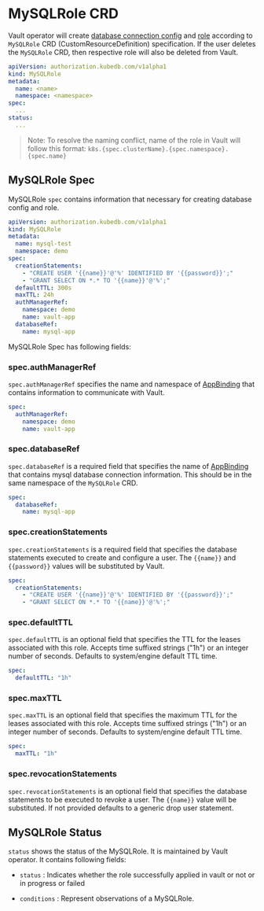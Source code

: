 # MySQLRole CRD

Vault operator will create [database connection config](https://www.vaultproject.io/api/secret/databases/mysql-maria.html#configure-connection) and [role](https://www.vaultproject.io/api/secret/databases/index.html#create-role) according to `MySQLRole` CRD (CustomResourceDefinition) specification. If the user deletes the `MySQLRole` CRD, then respective role will also be deleted from Vault.

```yaml
apiVersion: authorization.kubedb.com/v1alpha1
kind: MySQLRole
metadata:
  name: <name>
  namespace: <namespace>
spec:
  ...
status:
  ...
```

> Note: To resolve the naming conflict, name of the role in Vault will follow this format: `k8s.{spec.clusterName}.{spec.namespace}.{spec.name}`

## MySQLRole Spec

MySQLRole `spec` contains information that necessary for creating database config and role.

```yaml
apiVersion: authorization.kubedb.com/v1alpha1
kind: MySQLRole
metadata:
  name: mysql-test
  namespace: demo
spec:
  creationStatements:
    - "CREATE USER '{{name}}'@'%' IDENTIFIED BY '{{password}}';"
    - "GRANT SELECT ON *.* TO '{{name}}'@'%';"
  defaultTTL: 300s
  maxTTL: 24h
  authManagerRef:
    namespace: demo
    name: vault-app
  databaseRef:
    name: mysql-app
```

MySQLRole Spec has following fields:

### spec.authManagerRef

`spec.authManagerRef` specifies the name and namespace of [AppBinding](https://github.com/kmodules/custom-resources/blob/10b24c8fd9028ab67a4b75cbf16d8f8e52cfe634/apis/appcatalog/v1alpha1/appbinding_types.go#L21) that contains information to communicate with Vault.

```yaml
spec:
  authManagerRef:
    namespace: demo
    name: vault-app
```

### spec.databaseRef

`spec.databaseRef` is a required field that specifies the name of [AppBinding](https://github.com/kmodules/custom-resources/blob/10b24c8fd9028ab67a4b75cbf16d8f8e52cfe634/apis/appcatalog/v1alpha1/appbinding_types.go#L21) that contains mysql database connection information. This should be in the same namespace of the `MySQLRole` CRD.

```yaml
spec:
  databaseRef:
    name: mysql-app
```

### spec.creationStatements

`spec.creationStatements` is a required field that specifies the database statements executed to create and configure a user. The `{{name}}` and `{{password}}` values will be substituted by Vault.

```yaml
spec:
  creationStatements:
    - "CREATE USER '{{name}}'@'%' IDENTIFIED BY '{{password}}';"
    - "GRANT SELECT ON *.* TO '{{name}}'@'%';"
```

### spec.defaultTTL

`spec.defaultTTL` is an optional field that specifies the TTL for the leases associated with this role. Accepts time suffixed strings ("1h") or an integer number of seconds. Defaults to system/engine default TTL time.

```yaml
spec:
  defaultTTL: "1h"
```

### spec.maxTTL

`spec.maxTTL` is an optional field that specifies the maximum TTL for the leases associated with this role. Accepts time suffixed strings ("1h") or an integer number of seconds. Defaults to system/engine default TTL time.

```yaml
spec:
  maxTTL: "1h"
```

### spec.revocationStatements

`spec.revocationStatements` is an optional field that specifies the database statements to be executed to revoke a user. The `{{name}}` value will be substituted. If not provided defaults to a generic drop user statement.

## MySQLRole Status

`status` shows the status of the MySQLRole. It is maintained by Vault operator. It contains following fields:

- `status` : Indicates whether the role successfully applied in vault or not or in progress or failed

- `conditions` : Represent observations of a MySQLRole.
